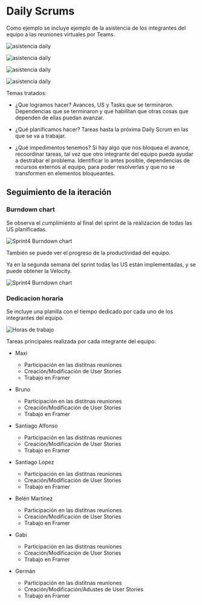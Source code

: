 # Daily Scrums

Como ejemplo se incluye ejemplo de la asistencia de los integrantes del equipo a las reuniones virtuales por Teams.

![asistencia daily](img/seguimiento/2024-06-04-iteracion4-daily.PNG)

![asistencia daily](img/seguimiento/2024-06-07-iteracion4-daily.PNG)

![asistencia daily](img/seguimiento/2024-06-08-iteracion4-daily.PNG)

![asistencia daily](img/seguimiento/2024-06-21-iteracion4-daily.PNG)

Temas tratados:

  - ¿Que logramos hacer? Avances, US y Tasks que se terminaron. Dependencias que se terminaron y que habilitan que otras cosas que dependen de ellas puedan avanzar.

  - ¿Qué planificamos hacer? Tareas hasta la próxima Daily Scrum en las que se va a trabajar.

  - ¿Qué impedimentos tenemos? Si hay algo que nos bloquea el avance, recoordinar tareas, tal vez que otro integrante del equipo pueda ayudar a destrabar el problema. Identificar lo antes posible, dependencias de recursos externos al equipo, para poder resolverlas y que no se transformen en elementos bloqueantes.


  ## Seguimiento de la iteración

### Burndown chart

Se observa el cumplimiento al final del sprint de la realizacion de todas las US planificadas.

![Sprint4 Burndown chart](img/seguimiento/BurndownChart.PNG)

También se puede ver el progreso de la productividad del equipo.

Ya en la segunda semana del sprint todas las US están implementadas, y se puede obtener la Velocity.

![Sprint4 Burndown chart](img/seguimiento/velocity.PNG)

### Dedicacion horaria

Se incluye una planilla con el tiempo dedicado por cada uno de los integrantes del equipo.

![Horas de trabajo](img/iteracion3/Horas.PNG)

Tareas principales realizada por cada integrante del equipo:

- Maxi
  - Participación en las distitnas reuniones
  - Creación/Modificación de User Stories
  - Trabajo en Framer
  
- Bruno
  - Participación en las distitnas reuniones
  - Creación/Modificación de User Stories
  - Trabajo en Framer

- Santiago Alfonso
  - Participación en las distitnas reuniones
  - Creación/Modificación de User Stories
  - Trabajo en Framer

- Santiago Lopez
  - Participación en las distitnas reuniones
  - Creación/Modificación de User Stories
  - Trabajo en Framer

- Belén Martinez
  - Participación en las distitnas reuniones
  - Creación/Modificación de User Stories
  - Trabajo en Framer

- Gabi
  - Participación en las distitnas reuniones
  - Creación/Modificación de User Stories
  - Trabajo en Framer

- Germán
  - Participación en las distitnas reuniones
  - Creación/Modificación/Adustes de User Stories
  - Trabajo en Framer